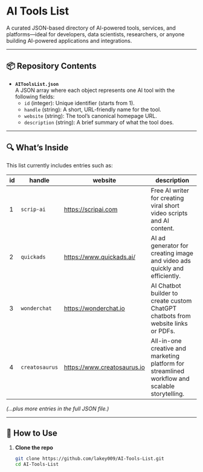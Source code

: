 # AI Tools List

A curated JSON-based directory of AI-powered tools, services, and platforms—ideal for developers, data scientists, researchers, or anyone building AI-powered applications and integrations.

---

## 📦 Repository Contents

- **`AIToolsList.json`**  
  A JSON array where each object represents one AI tool with the following fields:
  - `id` (integer): Unique identifier (starts from 1).
  - `handle` (string): A short, URL-friendly name for the tool.
  - `website` (string): The tool’s canonical homepage URL.
  - `description` (string): A brief summary of what the tool does.

---

## 🔍 What’s Inside

This list currently includes entries such as:

| id | handle       | website                       | description                                                                    |
|----|--------------|-------------------------------|--------------------------------------------------------------------------------|
| 1  | `scrip-ai`   | https://scripai.com           | Free AI writer for creating viral short video scripts and AI content.          |
| 2  | `quickads`   | https://www.quickads.ai/      | AI ad generator for creating image and video ads quickly and efficiently.      |
| 3  | `wonderchat` | https://wonderchat.io         | AI Chatbot builder to create custom ChatGPT chatbots from website links or PDFs. |
| 4  | `creatosaurus` | https://www.creatosaurus.io | All-in-one creative and marketing platform for streamlined workflow and scalable storytelling. |

_(…plus more entries in the full JSON file.)_

---

## 🚀 How to Use

1. **Clone the repo**  
   ```bash
   git clone https://github.com/lakey009/AI-Tools-List.git
   cd AI-Tools-List
